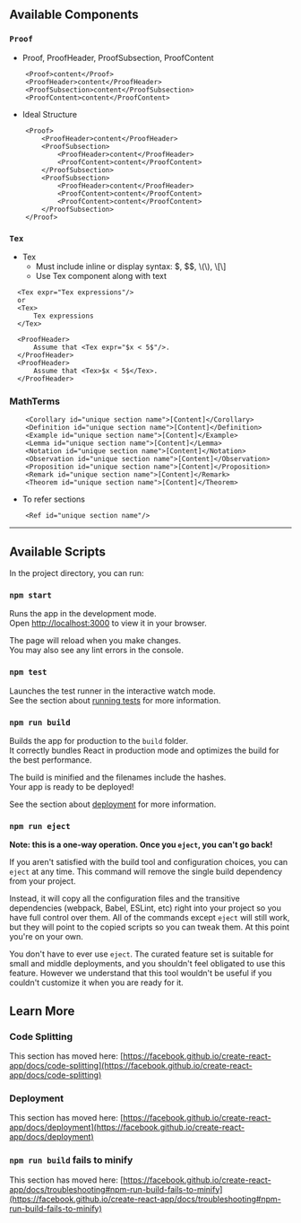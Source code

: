 ## Available Components
### `Proof`
 - Proof, ProofHeader, ProofSubsection, ProofContent

```
    <Proof>content</Proof>
    <ProofHeader>content</ProofHeader>
    <ProofSubsection>content</ProofSubsection>
    <ProofContent>content</ProofContent>
```
 - Ideal Structure
```
    <Proof>
        <ProofHeader>content</ProofHeader>
        <ProofSubsection>
            <ProofHeader>content</ProofHeader>
            <ProofContent>content</ProofContent>
        </ProofSubsection>
        <ProofSubsection>
            <ProofHeader>content</ProofHeader>
            <ProofContent>content</ProofContent>
            <ProofContent>content</ProofContent>
        </ProofSubsection>
    </Proof>
```
### `Tex`
 - Tex
   - Must include inline or display syntax: $, $$, \\(\\), \\[\\]
   - Use Tex component along with text
  ```
    <Tex expr="Tex expressions"/>
    or
    <Tex>
        Tex expressions
    </Tex>
  ```
  ```
    <ProofHeader>
        Assume that <Tex expr="$x < 5$"/>.
    </ProofHeader>
    <ProofHeader>
        Assume that <Tex>$x < 5$</Tex>.
    </ProofHeader>
  ```
### MathTerms
```
    <Corollary id="unique section name">[Content]</Corollary>
    <Definition id="unique section name">[Content]</Definition>
    <Example id="unique section name">[Content]</Example>
    <Lemma id="unique section name">[Content]</Lemma>
    <Notation id="unique section name">[Content]</Notation>
    <Observation id="unique section name">[Content]</Observation>
    <Proposition id="unique section name">[Content]</Proposition>
    <Remark id="unique section name">[Content]</Remark>
    <Theorem id="unique section name">[Content]</Theorem>
```
 - To refer sections
```
    <Ref id="unique section name"/>
```

---
## Available Scripts

In the project directory, you can run:

### `npm start`

Runs the app in the development mode.\
Open [http://localhost:3000](http://localhost:3000) to view it in your browser.

The page will reload when you make changes.\
You may also see any lint errors in the console.

### `npm test`

Launches the test runner in the interactive watch mode.\
See the section about [running tests](https://facebook.github.io/create-react-app/docs/running-tests) for more information.

### `npm run build`

Builds the app for production to the `build` folder.\
It correctly bundles React in production mode and optimizes the build for the best performance.

The build is minified and the filenames include the hashes.\
Your app is ready to be deployed!

See the section about [deployment](https://facebook.github.io/create-react-app/docs/deployment) for more information.

### `npm run eject`

**Note: this is a one-way operation. Once you `eject`, you can't go back!**

If you aren't satisfied with the build tool and configuration choices, you can `eject` at any time. This command will remove the single build dependency from your project.

Instead, it will copy all the configuration files and the transitive dependencies (webpack, Babel, ESLint, etc) right into your project so you have full control over them. All of the commands except `eject` will still work, but they will point to the copied scripts so you can tweak them. At this point you're on your own.

You don't have to ever use `eject`. The curated feature set is suitable for small and middle deployments, and you shouldn't feel obligated to use this feature. However we understand that this tool wouldn't be useful if you couldn't customize it when you are ready for it.

## Learn More

### Code Splitting

This section has moved here: [https://facebook.github.io/create-react-app/docs/code-splitting](https://facebook.github.io/create-react-app/docs/code-splitting)

### Deployment

This section has moved here: [https://facebook.github.io/create-react-app/docs/deployment](https://facebook.github.io/create-react-app/docs/deployment)

### `npm run build` fails to minify

This section has moved here: [https://facebook.github.io/create-react-app/docs/troubleshooting#npm-run-build-fails-to-minify](https://facebook.github.io/create-react-app/docs/troubleshooting#npm-run-build-fails-to-minify)
